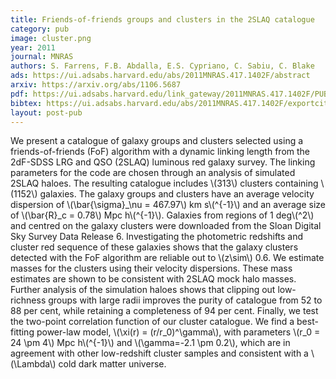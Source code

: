 ```yaml
---
title: Friends-of-friends groups and clusters in the 2SLAQ catalogue
category: pub
image: cluster.png
year: 2011
journal: MNRAS
authors: S. Farrens, F.B. Abdalla, E.S. Cypriano, C. Sabiu, C. Blake
ads: https://ui.adsabs.harvard.edu/abs/2011MNRAS.417.1402F/abstract
arxiv: https://arxiv.org/abs/1106.5687
pdf: https://ui.adsabs.harvard.edu/link_gateway/2011MNRAS.417.1402F/PUB_PDF
bibtex: https://ui.adsabs.harvard.edu/abs/2011MNRAS.417.1402F/exportcitation
layout: post-pub
---
```

We present a catalogue of galaxy groups and clusters selected using a friends-of-friends (FoF) algorithm with a dynamic linking length from the 2dF-SDSS LRG and QSO (2SLAQ) luminous red galaxy survey. The linking parameters for the code are chosen through an analysis of simulated 2SLAQ haloes. The resulting catalogue includes \\(313\\) clusters containing \\(1152\\) galaxies. The galaxy groups and clusters have an average velocity dispersion of \\(\bar{\sigma}_\nu = 467.97\\) km s\\(^{-1}\\) and an average size of \\(\bar{R}_c  = 0.78\\) Mpc h\\(^{-1}\\). Galaxies from regions of 1 deg\\(^2\\) and centred on the galaxy clusters were downloaded from the Sloan Digital Sky Survey Data Release 6. Investigating the photometric redshifts and cluster red sequence of these galaxies shows that the galaxy clusters detected with the FoF algorithm are reliable out to \\(z\sim\\) 0.6. We estimate masses for the clusters using their velocity dispersions. These mass estimates are shown to be consistent with 2SLAQ mock halo masses. Further analysis of the simulation haloes shows that clipping out low-richness groups with large radii improves the purity of catalogue from 52 to 88 per cent, while retaining a completeness of 94 per cent. Finally, we test the two-point correlation function of our cluster catalogue. We find a best-fitting power-law model, \\(\xi(r) = (r/r_0)^\gamma\\), with parameters \\(r_0 = 24 \pm 4\\) Mpc h\\(^{-1}\\) and \\(\gamma=-2.1 \pm 0.2\\), which are in agreement with other low-redshift cluster samples and consistent with a \\(\Lambda\\) cold dark matter universe.
